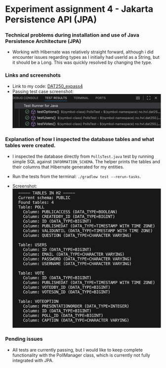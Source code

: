 # Experiment assignment 4 - Jakarta Persistence API (JPA)

### Technical problems during installation and use of Java Persistence Architecture (JPA)

- Working with Hibernate was relatively straight forward, although i did encounter issues regarding types as I initially had userId as a String, but it should be a Long. This was quickly resolved by changing the type.

### Links and screenshots

- Link to my code: [DAT250_expass4](https://github.com/frheg/DAT250_expass4)
- Passing test case screenshot: ![alt text](<Screenshot 2025-09-22 at 19.11.46.png>)

### Explanation of how I inspected the database tables and what tables were created.

- I inspected the database directly from `PollsTest.java` test by running simple SQL against `INFORMATION_SCHEMA`. The helper prints the tables and their columns that Hibernate generated for my entities.

- Run the tests from the terminal: `./gradlew test --rerun-tasks`.

- Screenshot: ![alt text](<Screenshot 2025-09-22 at 20.12.53.png>)

### Pending issues

- All tests are currently passing, but I would like to keep complete functionality with the PollManager class, which is currently not fully integrated with JPA.
